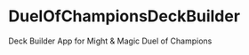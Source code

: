 DuelOfChampionsDeckBuilder
==========================

Deck Builder App for Might &amp; Magic Duel of Champions
